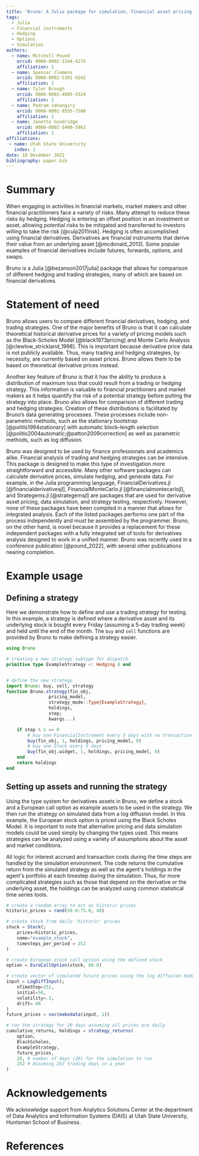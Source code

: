```yaml
---
title: 'Bruno: A Julia package for simulation, financial asset pricing and delta hedging'
tags:
  - Julia
  - Financial instruments
  - Hedging 
  - Options
  - Simulation
authors:
  - name: Mitchell Pound
    orcid: 0000-0002-1244-427X
    affiliation: 1
  - name: Spencer Clemens
    orcid: 0000-0002-5381-9242
    affiliation: 1
  - name: Tyler Brough
    orcid: 0000-0003-4005-5324
    affiliation: 1
  - name: Pedram Jahangiry
    orcid: 0000-0002-9555-7500
    affiliation: 1
  - name: Janette Goodridge
    orcid: 0000-0002-5400-5961
    affiliation: 1
affiliations:
 - name: Utah State University
   index: 1
date: 10 December 2022
bibliography: paper.bib
---
```


# Summary

When engaging in activities in financial markets, market makers and other financial practitioners face a variety of risks. Many attempt to reduce these risks by hedging. Hedging is entering an offset position in an investment or asset, allowing potential risks to be mitigated and transferred to investors willing to take the risk [@culp2011risk]. Hedging is often accomplished using financial derivatives. Derivatives are financial instruments that derive their value from an underlying asset [@mcdonald_2013]. Some popular examples of financial derivatives include futures, forwards, options, and swaps.

Bruno is a Julia [@bezanson2017julia] package that allows for comparison of different hedging and trading strategies, many of which are based on financial derivatives.

# Statement of need

Bruno allows users to compare different financial derivatives, hedging, and trading strategies. One of the major benefits of Bruno is that it can calculate theoretical historical derivative prices for a variety of pricing models such as the Black-Scholes Model [@black1973pricing] and Monte Carlo Analysis [@clewlow_strickland_1998]. This is important because derivative price data is not publicly available. Thus, many trading and hedging strategies, by necessity, are currently based on asset prices. Bruno allows them to be based on theoretical derivative prices instead.

Another key feature of Bruno is that it has the ability to produce a distribution of maximum loss that could result from a trading or hedging strategy. This information is valuable to financial practitioners and market makers as it helps quantify the risk of a potential strategy before putting the strategy into place. Bruno also allows for comparison of different trading and hedging strategies. Creation of these distributions is facilitated by Bruno’s data generating processes. These processes include non-parametric methods, such as the stationary bootstrap [@politis1994stationary] with automatic block-length selection [@politis2004automatic;@patton2009correction] as well as parametric methods, such as log diffusion.

Bruno was designed to be used by finance professionals and academics alike. Financial analysis of trading and hedging strategies can be intensive. This package is designed to make this type of investigation more straightforward and accessible. Many other software packages can calculate derivative prices, simulate hedging, and generate data. For example, in the Julia programming language, FinancialDerivatives.jl [@financialderivativesjl], FinancialMonteCarlo.jl [@financialmontecarlojl], and Strategems.jl [@strategemsjl] are packages that are used for derivative asset pricing, data simulation, and strategy testing, respectively. However, none of these packages have been compiled in a manner that allows for integrated analysis. Each of the listed packages performs one part of the process independently and must be assembled by the programmer. Bruno, on the other hand, is novel because it provides a replacement for these independent packages with a fully integrated set of tools for derivatives analysis designed to work in a unified manner. Bruno was recently used in a conference publication [@pound_2022], with several other publications nearing completion.

# Example usage

## Defining a strategy
Here we demonstrate how to define and use a trading strategy for testing. In this example, a strategy is defined where a derivative asset and its underlying stock is bought every Friday (assuming a 5-day trading week) and held until the end of the month. The `buy` and `sell` functions are provided by Bruno to make defining a strategy easier.

```julia 
using Bruno

# creating a new strategy subtype for dispatch
primitive type ExampleStrategy <: Hedging 8 end


# define the new strategy 
import Bruno: buy, sell, strategy
function Bruno.strategy(fin_obj, 
                pricing_model, 
                strategy_mode::Type{ExampleStrategy},
                holdings,
                step;
                kwargs...)

    if step % 5 == 0
        # buy one FinancialInstrument every 5 days with no transaction costs
        buy(fin_obj, 1, holdings, pricing_model, 0) 
        # buy one Stock every 5 days
        buy(fin_obj.widget, 1, holdings, pricing_model, 0) 
    end
    return holdings
end
```

## Setting up assets and running the strategy

Using the type system for derivatives assets in Bruno, we define a stock and a European call option as example assets to be used in the strategy. We then run the strategy on simulated data from a log diffusion model. In this example, the European stock option is priced using the Black Scholes Model. It is important to note that alternative pricing and data simulation models could be used simply by changing the types used. This means strategies can be analyzed using a variety of assumptions about the asset and market conditions. 

All logic for interest accrued and transaction costs during the time steps are handled by the simulation environment. The code returns the cumulative return from the simulated strategy as well as the agent's holdings in the agent's portfolio at each timestep during the simulation. Thus, for more complicated strategies such as those that depend on the derivative or the underlying asset, the holdings can be analyzed using common statistical time series tools. 

```julia
# create a random array to act as historic prices
historic_prices = rand(50.0:75.0, 40)

# create stock from daily 'historic' prices
stock = Stock(;
    prices=historic_prices, 
    name="example_stock", 
    timesteps_per_period = 252
)

# create European stock call option using the defined stock
option = EuroCallOption(stock, 60.0)

# create vector of simulated future prices using the log diffusion model
input = LogDiffInput(; 
    nTimeStep=252, 
    initial=50, 
    volatility=.3,
    drift=.08
)
future_prices = vec(makedata(input, 1))

# run the strategy for 20 days assuming all prices are daily
cumulative_returns, holdings = strategy_returns(
    option, 
    BlackScholes, 
    ExampleStrategy,
    future_prices, 
    20, # number of days (20) for the simulation to run
    252 # Assuming 252 trading days in a year
)
```

# Acknowledgements

We acknowledge support from Analytics Solutions Center at the department of Data Analytics and Information Systems (DAIS) at Utah State University, Huntsman School of Business.

# References
